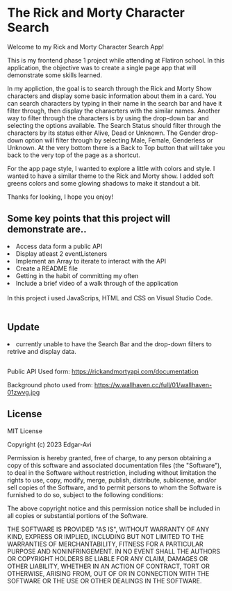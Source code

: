 # The Rick and Morty Character Search

<bold>Welcome to my Rick and Morty Character Search App!</bold>

This is my frontend phase 1 project while attending at Flatiron school.
In this application, the objective was to create a single page app that will demonstrate some skills learned.

In my appliction, the goal is to search through the Rick and Morty Show characters and display some basic information about them in a card. You can search characters by typing in their name in the search bar and have it filter through, then display the characrters with the similar names. Another way to filter through the characters is by using the drop-down bar and selecting the options available. The Search Status should filter through the characters by its status either Alive, Dead or Unknown. The Gender drop-down option will filter through by selecting Male, Female, Genderless or Unknown. At the very bottom there is a Back to Top button that will take you back to the very top of the page as a shortcut.

For the app page style, I wanted to explore a little with colors and style. I wanted to have a similar theme to the Rick and Morty show. I added soft greens colors and some glowing shadows to make it standout a bit.

Thanks for looking, I hope you enjoy!

## Some key points that this project will demonstrate are..
<li>Access data form a public API
<li>Display atleast 2 eventListeners
<li>Implement an Array to iterate to interact with the API
<li>Create a README file
<li>Getting in the habit of committing my often
<li>Include a brief video of a walk through of the application
<br>
<br>
In this project i used JavaScrips, HTML and CSS on Visual Studio Code.
<br>
<br>

## Update
<li>currently unable to have the Search Bar and the drop-down filters to retrive and display data.

## 
Public API Used form: https://rickandmortyapi.com/documentation

Background photo used from:  https://w.wallhaven.cc/full/01/wallhaven-01zwvg.jpg

## License
MIT License

Copyright (c) 2023 Edgar-Avi

Permission is hereby granted, free of charge, to any person obtaining a copy
of this software and associated documentation files (the "Software"), to deal
in the Software without restriction, including without limitation the rights
to use, copy, modify, merge, publish, distribute, sublicense, and/or sell
copies of the Software, and to permit persons to whom the Software is
furnished to do so, subject to the following conditions:

The above copyright notice and this permission notice shall be included in all
copies or substantial portions of the Software.

THE SOFTWARE IS PROVIDED "AS IS", WITHOUT WARRANTY OF ANY KIND, EXPRESS OR
IMPLIED, INCLUDING BUT NOT LIMITED TO THE WARRANTIES OF MERCHANTABILITY,
FITNESS FOR A PARTICULAR PURPOSE AND NONINFRINGEMENT. IN NO EVENT SHALL THE
AUTHORS OR COPYRIGHT HOLDERS BE LIABLE FOR ANY CLAIM, DAMAGES OR OTHER
LIABILITY, WHETHER IN AN ACTION OF CONTRACT, TORT OR OTHERWISE, ARISING FROM,
OUT OF OR IN CONNECTION WITH THE SOFTWARE OR THE USE OR OTHER DEALINGS IN THE
SOFTWARE.
